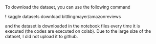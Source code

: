 To download the dataset, you can use the following command 

! kaggle datasets download bittlingmayer/amazonreviews

and the dataset is downloaded in the notebook files every time it is executed (the codes are executed on colab). Due to the large size of the dataset, I did not upload it to github.
